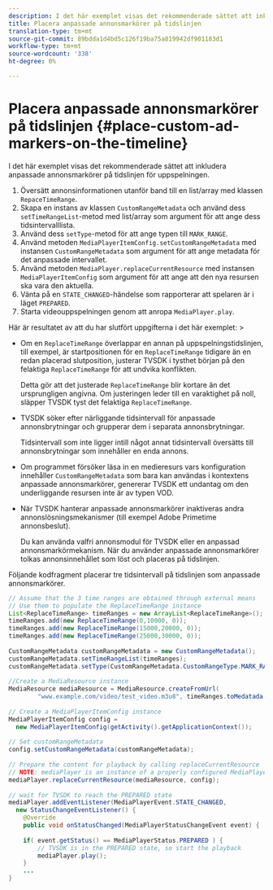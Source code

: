 ```yaml
---
description: I det här exemplet visas det rekommenderade sättet att inkludera anpassade annonsmarkörer på tidslinjen för uppspelningen.
title: Placera anpassade annonsmarkörer på tidslinjen
translation-type: tm+mt
source-git-commit: 89bdda1d4bd5c126f19ba75a819942df901183d1
workflow-type: tm+mt
source-wordcount: '338'
ht-degree: 0%

---
```



# Placera anpassade annonsmarkörer på tidslinjen {#place-custom-ad-markers-on-the-timeline}

I det här exemplet visas det rekommenderade sättet att inkludera anpassade annonsmarkörer på tidslinjen för uppspelningen.

1. Översätt annonsinformationen utanför band till en list/array med klassen `RepaceTimeRange`.
1. Skapa en instans av klassen `CustomRangeMetadata` och använd dess `setTimeRangeList`-metod med list/array som argument för att ange dess tidsintervalllista.
1. Använd dess `setType`-metod för att ange typen till `MARK_RANGE`.
1. Använd metoden `MediaPlayerItemConfig.setCustomRangeMetadata` med instansen `CustomRangeMetadata` som argument för att ange metadata för det anpassade intervallet.
1. Använd metoden `MediaPlayer.replaceCurrentResource` med instansen `MediaPlayerItemConfig` som argument för att ange att den nya resursen ska vara den aktuella.
1. Vänta på en `STATE_CHANGED`-händelse som rapporterar att spelaren är i läget `PREPARED`.
1. Starta videouppspelningen genom att anropa `MediaPlayer.play`.

Här är resultatet av att du har slutfört uppgifterna i det här exemplet: >
* Om en `ReplaceTimeRange` överlappar en annan på uppspelningstidslinjen, till exempel, är startpositionen för en `ReplaceTimeRange` tidigare än en redan placerad slutposition, justerar TVSDK i tysthet början på den felaktiga `ReplaceTimeRange` för att undvika konflikten.

   Detta gör att det justerade `ReplaceTimeRange` blir kortare än det ursprungligen angivna. Om justeringen leder till en varaktighet på noll, släpper TVSDK tyst det felaktiga `ReplaceTimeRange`.

* TVSDK söker efter närliggande tidsintervall för anpassade annonsbrytningar och grupperar dem i separata annonsbrytningar.

   Tidsintervall som inte ligger intill något annat tidsintervall översätts till annonsbrytningar som innehåller en enda annons.
* Om programmet försöker läsa in en medieresurs vars konfiguration innehåller `CustomRangeMetadata` som bara kan användas i kontextens anpassade annonsmarkörer, genererar TVSDK ett undantag om den underliggande resursen inte är av typen VOD.
* När TVSDK hanterar anpassade annonsmarkörer inaktiveras andra annonslösningsmekanismer (till exempel Adobe Primetime annonsbeslut).

   Du kan använda valfri annonsmodul för TVSDK eller en anpassad annonsmarkörmekanism. När du använder anpassade annonsmarkörer tolkas annonsinnehållet som löst och placeras på tidslinjen.

Följande kodfragment placerar tre tidsintervall på tidslinjen som anpassade annonsmarkörer.

```java
// Assume that the 3 time ranges are obtained through external means 
// Use them to populate the ReplaceTimeRange instance 
List<ReplaceTimeRange> timeRanges = new ArrayList<ReplaceTimeRange>(); 
timeRanges.add(new ReplaceTimeRange(0,10000, 0)); 
timeRanges.add(new ReplaceTimeRange(15000,20000, 0)); 
timeRanges.add(new ReplaceTimeRange(25000,30000, 0)); 
 
CustomRangeMetadata customRangeMetadata = new CustomRangeMetadata(); 
customRangeMetadata.setTimeRangeList(timeRanges); 
customRangeMetadata.setType(CustomRangeMetadata.CustomRangeType.MARK_RANGE); 
 
//Create a MediaResource instance 
MediaResource mediaResource = MediaResource.createFromUrl( 
        "www.example.com/video/test_video.m3u8", timeRanges.toMedatada(null)); 
 
// Create a MediaPlayerItemConfig instance 
MediaPlayerItemConfig config =  
  new MediaPlayerItemConfig(getActivity().getApplicationContext()); 
 
// Set customRangeMetadata 
config.setCustomRangeMetadata(customRangeMetadata); 
 
// Prepare the content for playback by calling replaceCurrentResource 
// NOTE: mediaPlayer is an instance of a properly configured MediaPlayer  
mediaPlayer.replaceCurrentResource(mediaResource, config); 
 
// wait for TVSDK to reach the PREPARED state 
mediaPlayer.addEventListener(MediaPlayerEvent.STATE_CHANGED,  
  new StatusChangeEventListener() { 
    @Override 
    public void onStatusChanged(MediaPlayerStatusChangeEvent event) { 
 
    if( event.getStatus() == MediaPlayerStatus.PREPARED ) { 
        // TVSDK is in the PREPARED state, so start the playback  
        mediaPlayer.play(); 
    } 
    ... 
}
```
